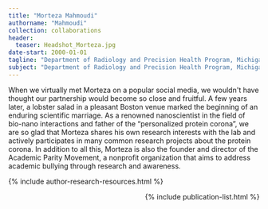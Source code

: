 ```yaml
---
title: "Morteza Mahmoudi"
authorname: "Mahmoudi"
collection: collaborations
header:
  teaser: Headshot_Morteza.jpg
date-start: 2000-01-01
tagline: "Department of Radiology and Precision Health Program, Michigan State University"
subject: "Department of Radiology and Precision Health Program, Michigan State University, East Lansing, USA"
---
```


When we virtually met Morteza on a popular social media, we wouldn't have thought our partnership would become so close and fruitful. A few years later, a lobster salad in a pleasant Boston venue marked the beginning of an enduring scientific marriage. As a renowned nanoscientist in the field of bio-nano interactions and father of the “personalized protein corona”, we are so glad that Morteza shares his own research interests with the lab and actively participates in many common research projects about the protein corona. In addition to all this, Morteza is also the founder and director of the Academic Parity Movement, a nonprofit organization that aims to address academic bullying through research and awareness.

{% include author-research-resources.html %}

<div style="text-align: right"> 

{% include publication-list.html %}
